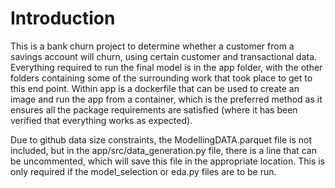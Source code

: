# Introduction 
This is a bank churn project to determine whether a customer from a savings account will churn, using certain customer and transactional data. Everything required to run the final model is in the app folder, with the other folders containing some of the surrounding work that took place to get to this end point. Within app is a dockerfile that can be used to create an image and run the app from a container, which is the preferred method as it ensures all the package requirements are satisfied (where it has been verified that everything works as expected).

Due to github data size constraints, the ModellingDATA.parquet file is not included, but in the app/src/data_generation.py file, there is a line that can be uncommented, which will save this file in the appropriate location. This is only required if the model_selection or eda.py files are to be run.